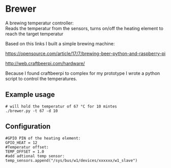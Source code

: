 # Brewer
A brewing temperatur controller:  
Reads the temperatur from the sensors, turns on/off the heating element to reach the target temperatur

Based on this links I built a simple brewing machine:

https://opensource.com/article/17/7/brewing-beer-python-and-raspberry-pi

http://web.craftbeerpi.com/hardware/

Because I found craftbeerpi to complex for my prototype I wrote a python script to control the temperatures.

## Example usage

```
# will hold the temperatur of 67 °C for 10 mintes
./brewer.py -t 67 -d 10
```

## Configuration
```
#GPIO PIN of the heating element:
GPIO_HEAT = 12
#Temperatur offset:
TEMP_OFFSET = 1.0
#add adtional temp sensor:
temp_sensors.append("/sys/bus/w1/devices/xxxxxx/w1_slave")
```
